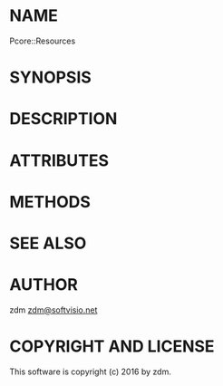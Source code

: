 # NAME

Pcore::Resources

# SYNOPSIS

# DESCRIPTION

# ATTRIBUTES

# METHODS

# SEE ALSO

# AUTHOR

zdm <zdm@softvisio.net>

# COPYRIGHT AND LICENSE

This software is copyright (c) 2016 by zdm.
